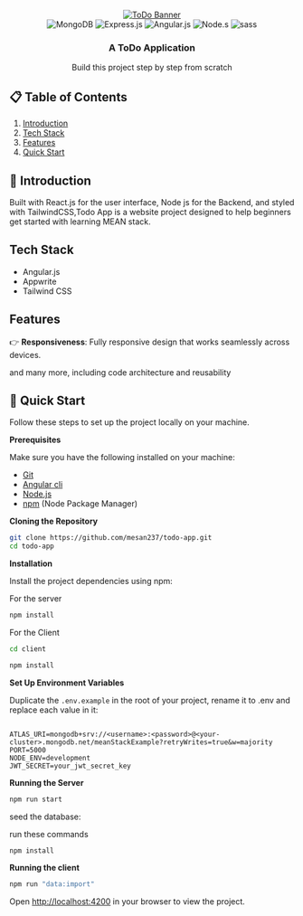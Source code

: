 <div align="center">
  <br />
    <a href="#" target="_blank">
      <img src="" alt="ToDo Banner">
    </a>
  <br />
  
  <div>
    <img src="https://img.shields.io/badge/-MongoDB-13aa52?style=for-the-badge&logo=mongodb&logoColor=white" alt="MongoDB" />    
    <img src="https://img.shields.io/badge/Express.js-000000?logo=express&logoColor=fff&style=flat" alt="Express.js" /> 
    <img src="https://img.shields.io/badge/Angular-DD0031?style=for-the-badge&logo=angular&logoColor=white" alt="Angular.js" />
    <img src="https://img.shields.io/badge/node.js-339933?style=for-the-badge&logo=Node.js&logoColor=white" alt="Node.s" />
    <img src="https://img.shields.io/badge/Sass-CC6699?style=flat-square&logo=Sass&logoColor=white" alt="sass" />
  </div>

  <h3 align="center">A ToDo Application</h3>

   <div align="center">
     Build this project step by step from scratch
    </div>
</div>

## 📋 <a name="table">Table of Contents</a>

1. [Introduction](#introduction)
2. [Tech Stack](#tech-stack)
3. [Features](#features)
4. [Quick Start](#quick-start)

## <a name="introduction">🤖 Introduction</a>

Built with React.js for the user interface, Node js for the Backend, and styled with TailwindCSS,Todo App is a website project designed to help beginners get started with learning MEAN stack. 

## <a name="tech-stack"> Tech Stack</a>

- Angular.js
- Appwrite
- Tailwind CSS

## <a name="features"> Features</a>


👉 **Responsiveness**: Fully responsive design that works seamlessly across devices.

and many more, including code architecture and reusability

## <a name="quick-start">🤸 Quick Start</a>

Follow these steps to set up the project locally on your machine.

**Prerequisites**

Make sure you have the following installed on your machine:

- [Git](https://git-scm.com/)
- [Angular cli](https://github.com/angular/angular-cli#installation)
- [Node.js](https://nodejs.org/en)
- [npm](https://www.npmjs.com/) (Node Package Manager)

**Cloning the Repository**

```bash
git clone https://github.com/mesan237/todo-app.git
cd todo-app
```

**Installation**

Install the project dependencies using npm:

For the server
```bash
npm install
```

For the Client
```bash
cd client

npm install
```

**Set Up Environment Variables**

Duplicate the  `.env.example` in the root of your project, rename it to .env and replace each value in it:

```env

ATLAS_URI=mongodb+srv://<username>:<password>@<your-cluster>.mongodb.net/meanStackExample?retryWrites=true&w=majority
PORT=5000
NODE_ENV=development
JWT_SECRET=your_jwt_secret_key
```


**Running the Server**

```bash
npm run start
```

seed the database:

run these commands
```bash
npm install
```


**Running the client**

```bash
npm run "data:import"
```

Open [http://localhost:4200](http://localhost:4200) in your browser to view the project.

